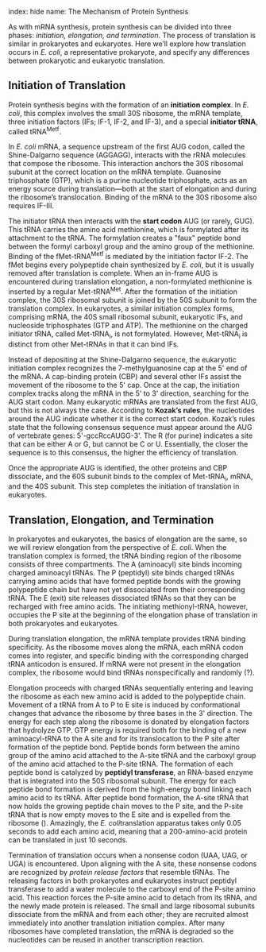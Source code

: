 index: hide
name: The Mechanism of Protein Synthesis

As with mRNA synthesis, protein synthesis can be divided into three phases:  *initiation, elongation, and termination*. The process of translation is similar in prokaryotes and eukaryotes. Here we’ll explore how translation occurs in  *E. coli*, a representative prokaryote, and specify any differences between prokaryotic and eukaryotic translation.

## Initiation of Translation

Protein synthesis begins with the formation of an  **initiation complex**. In  *E. coli*, this complex involves the small 30S ribosome, the mRNA template, three initiation factors (IFs; IF-1, IF-2, and IF-3), and a special  **initiator tRNA**, called tRNA<sup>Metf</sup>.

In  *E. coli* mRNA, a sequence upstream of the first AUG codon, called the Shine-Dalgarno sequence (AGGAGG), interacts with the rRNA molecules that compose the ribosome. This interaction anchors the 30S ribosomal subunit at the correct location on the mRNA template. Guanosine triphosphate (GTP), which is a purine nucleotide triphosphate, acts as an energy source during translation—both at the start of elongation and during the ribosome’s translocation. Binding of the mRNA to the 30S ribosome also requires IF-III.

The initiator tRNA then interacts with the  **start codon** AUG (or rarely, GUG). This tRNA carries the amino acid methionine, which is formylated after its attachment to the tRNA. The formylation creates a "faux" peptide bond between the formyl carboxyl group and the amino group of the methionine. Binding of the fMet-tRNA<sup>Metf</sup> is mediated by the initiation factor IF-2. The fMet begins every polypeptide chain synthesized by  *E. coli*, but it is usually removed after translation is complete. When an in-frame AUG is encountered during translation elongation, a non-formylated methionine is inserted by a regular Met-tRNA<sup>Met</sup>. After the formation of the initiation complex, the 30S ribosomal subunit is joined by the 50S subunit to form the translation complex. In eukaryotes, a similar initiation complex forms, comprising mRNA, the 40S small ribosomal subunit, eukaryotic IFs, and nucleoside triphosphates (GTP and ATP). The methionine on the charged initiator tRNA, called Met-tRNA<sub>i</sub>, is not formylated. However, Met-tRNA<sub>i</sub> is distinct from other Met-tRNAs in that it can bind IFs.

Instead of depositing at the Shine-Dalgarno sequence, the eukaryotic initiation complex recognizes the 7-methylguanosine cap at the 5' end of the mRNA. A cap-binding protein (CBP) and several other IFs assist the movement of the ribosome to the 5' cap. Once at the cap, the initiation complex tracks along the mRNA in the 5' to 3' direction, searching for the AUG start codon. Many eukaryotic mRNAs are translated from the first AUG, but this is not always the case. According to  **Kozak’s rules**, the nucleotides around the AUG indicate whether it is the correct start codon. Kozak’s rules state that the following consensus sequence must appear around the AUG of vertebrate genes: 5'-gccRccAUGG-3'. The R (for purine) indicates a site that can be either A or G, but cannot be C or U. Essentially, the closer the sequence is to this consensus, the higher the efficiency of translation.

Once the appropriate AUG is identified, the other proteins and CBP dissociate, and the 60S subunit binds to the complex of Met-tRNA<sub>i</sub>, mRNA, and the 40S subunit. This step completes the initiation of translation in eukaryotes.

## Translation, Elongation, and Termination

In prokaryotes and eukaryotes, the basics of elongation are the same, so we will review elongation from the perspective of  *E. coli*. When the translation complex is formed, the tRNA binding region of the ribosome consists of three compartments. The A (aminoacyl) site binds incoming charged aminoacyl tRNAs. The P (peptidyl) site binds charged tRNAs carrying amino acids that have formed peptide bonds with the growing polypeptide chain but have not yet dissociated from their corresponding tRNA. The E (exit) site releases dissociated tRNAs so that they can be recharged with free amino acids. The initiating methionyl-tRNA, however, occupies the P site at the beginning of the elongation phase of translation in both prokaryotes and eukaryotes.

During translation elongation, the mRNA template provides tRNA binding specificity. As the ribosome moves along the mRNA, each mRNA codon comes into register, and specific binding with the corresponding charged tRNA anticodon is ensured. If mRNA were not present in the elongation complex, the ribosome would bind tRNAs nonspecifically and randomly (?).

Elongation proceeds with charged tRNAs sequentially entering and leaving the ribosome as each new amino acid is added to the polypeptide chain. Movement of a tRNA from A to P to E site is induced by conformational changes that advance the ribosome by three bases in the 3' direction. The energy for each step along the ribosome is donated by elongation factors that hydrolyze GTP. GTP energy is required both for the binding of a new aminoacyl-tRNA to the A site and for its translocation to the P site after formation of the peptide bond. Peptide bonds form between the amino group of the amino acid attached to the A-site tRNA and the carboxyl group of the amino acid attached to the P-site tRNA. The formation of each peptide bond is catalyzed by  **peptidyl transferase**, an RNA-based enzyme that is integrated into the 50S ribosomal subunit. The energy for each peptide bond formation is derived from the high-energy bond linking each amino acid to its tRNA. After peptide bond formation, the A-site tRNA that now holds the growing peptide chain moves to the P site, and the P-site tRNA that is now empty moves to the E site and is expelled from the ribosome (). Amazingly, the  *E. coli*translation apparatus takes only 0.05 seconds to add each amino acid, meaning that a 200-amino-acid protein can be translated in just 10 seconds.

Termination of translation occurs when a nonsense codon (UAA, UAG, or UGA) is encountered. Upon aligning with the A site, these nonsense codons are recognized by  *protein release factors* that resemble tRNAs. The releasing factors in both prokaryotes and eukaryotes instruct peptidyl transferase to add a water molecule to the carboxyl end of the P-site amino acid. This reaction forces the P-site amino acid to detach from its tRNA, and the newly made protein is released. The small and large ribosomal subunits dissociate from the mRNA and from each other; they are recruited almost immediately into another translation initiation complex. After many ribosomes have completed translation, the mRNA is degraded so the nucleotides can be reused in another transcription reaction.
